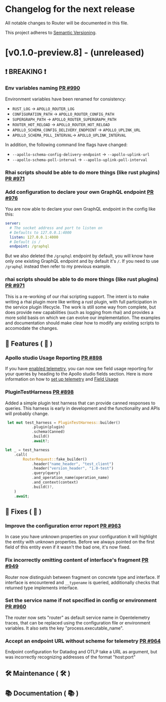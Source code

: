 # Changelog for the next release

All notable changes to Router will be documented in this file.

This project adheres to [Semantic Versioning](https://semver.org/spec/v2.0.0.html).

<!-- <THIS IS AN EXAMPLE, DO NOT REMOVE>

# [x.x.x] (unreleased) - 2022-mm-dd
> Important: X breaking changes below, indicated by **❗ BREAKING ❗**
## ❗ BREAKING ❗
## 🚀 Features ( :rocket: )
## 🐛 Fixes ( :bug: )
## 🛠 Maintenance ( :hammer_and_wrench: )
## 📚 Documentation ( :books: )
## 🐛 Fixes ( :bug: )

## Example section entry format

- **Headline** ([PR #PR_NUMBER](https://github.com/apollographql/router/pull/PR_NUMBER))

  Description! And a link to a [reference](http://url)
-->

# [v0.1.0-preview.8] - (unreleased)
## ❗ BREAKING ❗

### Env variables naming [PR #990](https://github.com/apollographql/router/pull/990)
Environment variables have been renamed for consistency:
* `RUST_LOG` -> `APOLLO_ROUTER_LOG`
* `CONFIGURATION_PATH` -> `APOLLO_ROUTER_CONFIG_PATH`
* `SUPERGRAPH_PATH` -> `APOLLO_ROUTER_SUPERGRAPH_PATH`
* `ROUTER_HOT_RELOAD` -> `APOLLO_ROUTER_HOT_RELOAD`
* `APOLLO_SCHEMA_CONFIG_DELIVERY_ENDPOINT` -> `APOLLO_UPLINK_URL`
* `APOLLO_SCHEMA_POLL_INTERVAL`-> `APOLLO_UPLINK_INTERVAL`

In addition, the following command line flags have changed:
* `--apollo-schema-config-delivery-endpoint` -> `--apollo-uplink-url`
* `--apollo-schema-poll-interval` -> `--apollo-uplink-poll-interval`

### Rhai scripts should be able to do more things (like rust plugins) [PR #971](https://github.com/apollographql/router/pull/971)
### Add configuration to declare your own GraphQL endpoint [PR #976](https://github.com/apollographql/router/pull/976)
You are now able to declare your own GraphQL endpoint in the config like this:
```yaml
server:
  # The socket address and port to listen on
  # Defaults to 127.0.0.1:4000
  listen: 127.0.0.1:4000
  # Default is /
  endpoint: /graphql
```
But we also deleted the `/graphql` endpoint by default, you will know have only one existing GraphQL endpoint and by default it's `/`. If you need to use `/graphql` instead then refer to my previous example.

### rhai scripts should be able to do more things (like rust plugins) [PR #971](https://github.com/apollographql/router/pull/971)
This is a re-working of our rhai scripting support. The intent is to make writing a rhai plugin more like writing a rust plugin, with full participation in the service plugin lifecycle. The work is still some way from complete, but does provide new capabilities (such as logging from rhai) and provides a more solid basis on which we can evolve our implementation. The examples and documentation should make clear how to modify any existing scripts to accomodate the changes.

## 🚀 Features ( :rocket: )

### Apollo studio Usage Reporting [PR #898](https://github.com/apollographql/router/pull/898)
If you have [enabled telemetry](https://www.apollographql.com/docs/router/configuration/apollo-telemetry#enabling-usage-reporting), you can now see field usage reporting for your queries by heading to the Apollo studio fields section.
Here is more information on how to [set up telemetry](https://www.apollographql.com/docs/studio/metrics/usage-reporting#pushing-metrics-from-apollo-server) and [Field Usage](https://www.apollographql.com/docs/studio/metrics/field-usage)

### PluginTestHarness [PR #898](https://github.com/apollographql/router/pull/898)
Added a simple plugin test harness that can provide canned responses to queries. This harness is early in development and the functionality and APIs will probably change. 
```rust
 let mut test_harness = PluginTestHarness::builder()
            .plugin(plugin)
            .schema(Canned)
            .build()
            .await?;

let _ = test_harness
    .call(
        RouterRequest::fake_builder()
            .header("name_header", "test_client")
            .header("version_header", "1.0-test")
            .query(query)
            .and_operation_name(operation_name)
            .and_context(context)
            .build()?,
    )
    .await;
```
## 🐛 Fixes ( :bug: )

### Improve the configuration error report [PR #963](https://github.com/apollographql/router/pull/963)
In case you have unknown properties on your configuration it will highlight the entity with unknown properties. Before we always pointed on the first field of this entity even if it wasn't the bad one, it's now fixed.

### Fix incorrectly omitting content of interface's fragment [PR #949](https://github.com/apollographql/router/pull/949)
Router now distinguish between fragment on concrete type and interface.
If interface is encountered and  `__typename` is queried, additionally checks that returned type implements interface.

### Set the service name if not specified in config or environment [PR #960](https://github.com/apollographql/router/pull/960)
The router now sets "router" as default service name in Opentelemetry traces, that can be replaced using the configuration file or environment variables. It also sets the key "process.executable_name".

### Accept an endpoint URL without scheme for telemetry [PR #964](https://github.com/apollographql/router/pull/964)

Endpoint configuration for Datadog and OTLP take a URL as argument, but was incorrectly recognizing addresses of the format "host:port"

## 🛠 Maintenance ( :hammer_and_wrench: )
## 📚 Documentation ( :books: )
